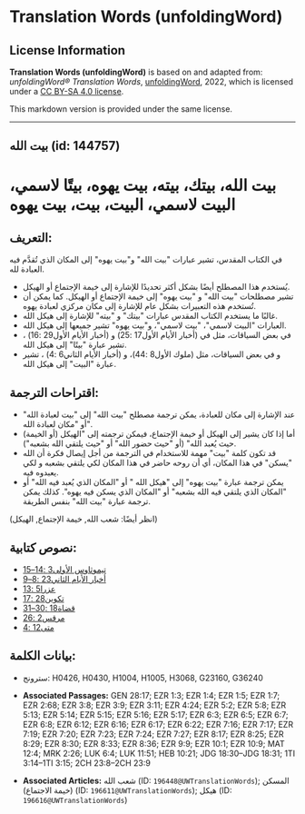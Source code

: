# Translation Words (unfoldingWord)

## License Information

**Translation Words (unfoldingWord)** is based on and adapted from: _unfoldingWord® Translation Words_, [unfoldingWord](https://unfoldingword.org/utw), 2022, which is licensed under a [CC BY-SA 4.0 license](https://creativecommons.org/licenses/by-sa/4.0/legalcode.en).

This markdown version is provided under the same license.



--------------------------------

## بيت الله (id: 144757)

بيت الله، بيتك، بيته، بيت يهوه، بيتًا لاسمي، البيت لاسمي، البيت، بيت، بيت يهوه
==============================================================================

التعريف:
--------

في الكتاب المقدس، تشير عبارات "بيت الله" و"بيت يهوه" إلى المكان الذي تُقدَّم فيه العبادة لله.

* يُستخدم هذا المصطلح أيضًا بشكل أكثر تحديدًا للإشارة إلى خيمة الإجتماع أو الهيكل.
* تشير مصطلحات "بيت الله" و "بيت يهوه" إلى خيمة الإجتماع أو الهيكل. كما يمكن أن تُستخدم هذه التعبيرات بشكل عام للإشارة إلى مكان مركزي لعبادة يهوه.
* غالبًا ما يستخدم الكتاب المقدس عبارات "بيتك" و "بيته" للإشارة إلى هيكل الله.
* العبارات "البيت لاسمي"، "بيت لاسمي"، و"بيت يهوه" تشير جميعها إلى هيكل الله.
* في بعض السياقات، مثل في (أخبار الأيام الأول17 :25\) و (أخبار الأيام الأول29 :16\) ، تشير عبارة "بيتًا" إلى هيكل الله.
* و في بعض السياقات، مثل (ملوك الأول8 :44\)، و (أخبار الأيام الثاني6 :4\) ، تشير عبارة "البيت" إلى هيكل الله.

اقتراحات الترجمة:
-----------------

* عند الإشارة إلى مكان للعبادة، يمكن ترجمة مصطلح "بيت الله" إلى "بيت لعبادة الله" أو "مكان لعبادة الله".
* أما إذا كان يشير إلى الهيكل أو خيمة الإجتماع، فيمكن ترجمته إلى "الهيكل (أو الخيمة) حيث يُعبد الله" (أو "حيث حضور الله" أو "حيث يلتقي الله بشعبه").
* قد تكون كلمة "بيت" مهمة للاستخدام في الترجمة من أجل إيصال فكرة أن الله "يسكن" في هذا المكان، أي أن روحه حاضر في هذا المكان لكي يلتقي بشعبه و لكي يعبدوه فيه.
* يمكن ترجمة عبارة "بيت يهوه" إلى "هيكل الله " أو "المكان الذي يُعبد فيه الله" أو "المكان الذي يلتقي فيه الله بشعبه" أو "المكان الذي يسكن فيه يهوه". كذلك يمكن ترجمة عبارة "بيت الله" بنفس الطريقة.

(انظر أيضًا: شعب الله, خيمة الإجتماع, الهيكل)

نصوص كتابية:
------------

* [تيموثاوس الأولى3 :14–15](https://ref.ly/1Tim3:14-1Tim3:15)
* [أخبار الأيام الثاني23 :8–9](https://ref.ly/2Chr23:8-2Chr23:9)
* [عزرا5 :13](https://ref.ly/Ezra5:13)
* [تكوين28 :17](https://ref.ly/Gen28:17)
* [قضاة18 :30–31](https://ref.ly/Judg18:30-Judg18:31)
* [مرقس2 :26](https://ref.ly/Mark2:26)
* [متى12 :4](https://ref.ly/Matt12:4)

بيانات الكلمة:
--------------

* سترونج: H0426, H0430, H1004, H1005, H3068, G23160, G36240

* **Associated Passages:** GEN 28:17; EZR 1:3; EZR 1:4; EZR 1:5; EZR 1:7; EZR 2:68; EZR 3:8; EZR 3:9; EZR 3:11; EZR 4:24; EZR 5:2; EZR 5:8; EZR 5:13; EZR 5:14; EZR 5:15; EZR 5:16; EZR 5:17; EZR 6:3; EZR 6:5; EZR 6:7; EZR 6:8; EZR 6:12; EZR 6:16; EZR 6:17; EZR 6:22; EZR 7:16; EZR 7:17; EZR 7:19; EZR 7:20; EZR 7:23; EZR 7:24; EZR 7:27; EZR 8:17; EZR 8:25; EZR 8:29; EZR 8:30; EZR 8:33; EZR 8:36; EZR 9:9; EZR 10:1; EZR 10:9; MAT 12:4; MRK 2:26; LUK 6:4; LUK 11:51; HEB 10:21; JDG 18:30–JDG 18:31; 1TI 3:14–1TI 3:15; 2CH 23:8–2CH 23:9
* **Associated Articles:** شعب الله (ID: `196448@UWTranslationWords`); المسكن (خيمة الاجتماع) (ID: `196611@UWTranslationWords`); هيكل (ID: `196616@UWTranslationWords`)

